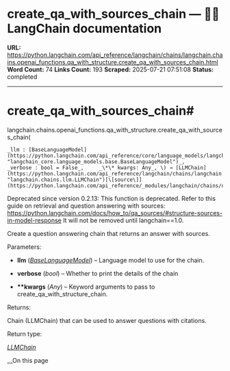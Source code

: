 # create_qa_with_sources_chain — 🦜🔗 LangChain  documentation

**URL:** https://python.langchain.com/api_reference/langchain/chains/langchain.chains.openai_functions.qa_with_structure.create_qa_with_sources_chain.html
**Word Count:** 74
**Links Count:** 193
**Scraped:** 2025-07-21 07:51:08
**Status:** completed

---

# create\_qa\_with\_sources\_chain\#

langchain.chains.openai\_functions.qa\_with\_structure.create\_qa\_with\_sources\_chain\(

    _llm : [BaseLanguageModel](https://python.langchain.com/api_reference/core/language_models/langchain_core.language_models.base.BaseLanguageModel.html#langchain_core.language_models.base.BaseLanguageModel "langchain_core.language_models.base.BaseLanguageModel")_,     _verbose : bool = False_,     _\*\* kwargs: Any_, \) → [LLMChain](https://python.langchain.com/api_reference/langchain/chains/langchain.chains.llm.LLMChain.html#langchain.chains.llm.LLMChain "langchain.chains.llm.LLMChain")[\[source\]](https://python.langchain.com/api_reference/_modules/langchain/chains/openai_functions/qa_with_structure.html#create_qa_with_sources_chain)\#     

Deprecated since version 0.2.13: This function is deprecated. Refer to this guide on retrieval and question answering with sources: <https://python.langchain.com/docs/how_to/qa_sources/#structure-sources-in-model-response> It will not be removed until langchain==1.0.

Create a question answering chain that returns an answer with sources.

Parameters:     

  * **llm** \([_BaseLanguageModel_](https://python.langchain.com/api_reference/core/language_models/langchain_core.language_models.base.BaseLanguageModel.html#langchain_core.language_models.base.BaseLanguageModel "langchain_core.language_models.base.BaseLanguageModel")\) – Language model to use for the chain.

  * **verbose** \(_bool_\) – Whether to print the details of the chain

  * **\*\*kwargs** \(_Any_\) – Keyword arguments to pass to create\_qa\_with\_structure\_chain.

Returns:     

Chain \(LLMChain\) that can be used to answer questions with citations.

Return type:     

[_LLMChain_](https://python.langchain.com/api_reference/langchain/chains/langchain.chains.llm.LLMChain.html#langchain.chains.llm.LLMChain "langchain.chains.llm.LLMChain")

__On this page